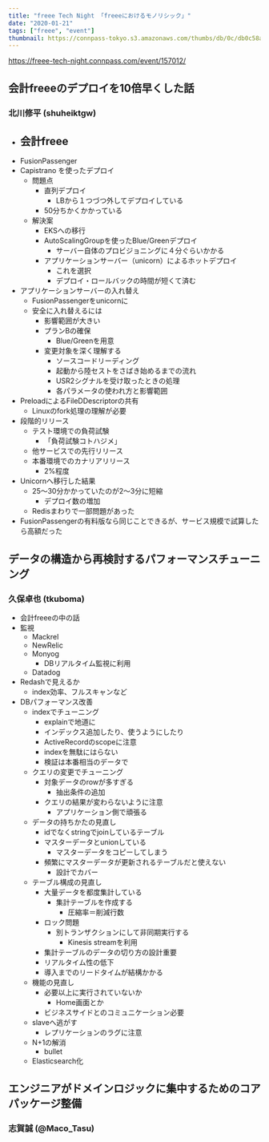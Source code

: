 ```yaml
---
title: "freee Tech Night 「freeeにおけるモノリシック」"
date: "2020-01-21"
tags: ["freee", "event"]
thumbnail: https://connpass-tokyo.s3.amazonaws.com/thumbs/db/0c/db0c58aa1e57b7f2a076788a2237ec07.png
---
```


https://freee-tech-night.connpass.com/event/157012/

## 会計freeeのデプロイを10倍早くした話
### 北川修平 (shuheiktgw)
- 会計freee
  - 
- FusionPassenger
- Capistrano を使ったデプロイ
  - 問題点
    - 直列デプロイ
      - LBから１つづつ外してデプロイしている
    - 50分ちかくかかっている
  - 解決案
    - EKSへの移行
    - AutoScalingGroupを使ったBlue/Greenデプロイ
      - サーバー自体のプロビジョニングに４分ぐらいかかる
    - アプリケーションサーバー（unicorn）によるホットデプロイ
      - これを選択
      - デプロイ・ロールバックの時間が短くて済む
- アプリケーションサーバーの入れ替え
  - FusionPassengerをunicornに
  - 安全に入れ替えるには
    - 影響範囲が大きい
    - プランBの確保
      - Blue/Greenを用意
    - 変更対象を深く理解する
      - ソースコードリーディング
      - 起動から陸セストをさばき始めるまでの流れ
      - USR2シグナルを受け取ったときの処理
      - 各パラメータの使われ方と影響範囲
- PreloadによるFileDDescriptorの共有
  - Linuxのfork処理の理解が必要
- 段階的リリース
  - テスト環境での負荷試験
    - 「負荷試験コトハジメ」
  - 他サービスでの先行リリース
  - 本番環境でのカナリアリリース
    - 2%程度
- Unicornへ移行した結果
  - 25〜30分かかっていたのが2〜3分に短縮
    - デプロイ数の増加
  - Redisまわりで一部問題があった
- FusionPassengerの有料版なら同じことできるが、サービス規模で試算したら高額だった

## データの構造から再検討するパフォーマンスチューニング
### 久保卓也 (tkuboma)
- 会計freeeの中の話
- 監視
  - Mackrel
  - NewRelic
  - Monyog
    - DBリアルタイム監視に利用
  - Datadog
- Redashで見えるか
  - index効率、フルスキャンなど
- DBパフォーマンス改善
  - indexでチューニング
    - explainで地道に
    - インデックス追加したり、使うようにしたり
    - ActiveRecordのscopeに注意
    - indexを無駄にはらない
    - 検証は本番相当のデータで
  - クエリの変更でチューニング
    - 対象データのrowが多すぎる
      - 抽出条件の追加
    - クエリの結果が変わらないように注意
      - アプリケーション側で頑張る
  - データの持ちかたの見直し
    - idでなくstringでjoinしているテーブル
    - マスターデータとunionしている
      - マスターデータをコピーしてしまう
    - 頻繁にマスターデータが更新されるテーブルだと使えない
      - 設計でカバー
  - テーブル構成の見直し
    - 大量データを都度集計している
      - 集計テーブルを作成する
        - 圧縮率＝削減行数
    - ロック問題
      - 別トランザクションにして非同期実行する
        - Kinesis streamを利用
    - 集計テーブルのデータの切り方の設計重要
    - リアルタイム性の低下
    - 導入までのリードタイムが結構かかる
  - 機能の見直し
    - 必要以上に実行されていないか
      - Home画面とか
    - ビジネスサイドとのコミュニケーション必要
  - slaveへ逃がす
    - レプリケーションのラグに注意
  - N+1の解消
    - bullet
  - Elasticsearch化

## エンジニアがドメインロジックに集中するためのコアパッケージ整備
### 志賀誠 (@Maco_Tasu)


